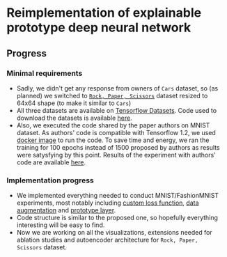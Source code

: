 # Reimplementation of explainable prototype deep neural network

## Progress

### Minimal requirements

* Sadly, we didn't get any response from owners of `Cars` dataset, so (as planned) we switched to [`Rock, Paper, Scissors`](https://www.tensorflow.org/datasets/catalog/rock_paper_scissors) dataset resized to 64x64 shape (to make it similar to `Cars`)
* All three datasets are available on [Tensorflow Datasets](https://www.tensorflow.org/datasets/). Code used to download the datasets is available [here](https://github.com/happyberry/prototype-nn/blob/main/src/data/dataset_loader.py#L8). 
* Also, we executed the code shared by the paper authors on MNIST dataset. As authors' code is compatible with Tensorflow 1.2, we used [docker image](https://hub.docker.com/layers/tensorflow/tensorflow/1.2.1-py3/images/sha256-04d55504c9985152ba62c7ce1e208a212a98bd0debbd34888b65e556f8a37b65?context=explore) to run the code. To save time and energy, we ran the training for 100 epochs instead of 1500 proposed by authors as results were satysfying by this point. Results of the experiment with authors' code are available [here](https://github.com/happyberry/prototype-nn/tree/main/authors_code_results).

### Implementation progress

* We implemented everything needed to conduct MNIST/FashionMNIST experiments, most notably including [custom loss function](https://github.com/happyberry/prototype-nn/blob/main/src/losses/prototype_network_loss.py), [data augmentation](https://github.com/happyberry/prototype-nn/blob/main/src/data/preprocessing.py) and [prototype layer](https://github.com/happyberry/prototype-nn/blob/main/src/layers/prototype_layer.py).
* Code structure is similar to the proposed one, so hopefully everything interesting will be easy to find.
* Now we are working on all the visualizations, extensions needed for ablation studies and autoencoder architecture for `Rock, Paper, Scissors` dataset.

